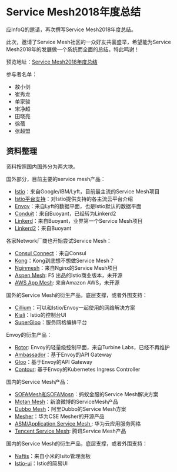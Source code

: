 # Service Mesh2018年度总结

应InfoQ的邀请，再次撰写Service Mesh2018年度总结。

此次，邀请了Service Mesh社区的一众好友共襄盛举，希望能为Service Mesh2018年的发展做一个系统而全面的总结。特此鸣谢！

预览地址：[Service Mesh2018年度总结](./summary.md)

参与者名单：

- 敖小剑
- 崔秀龙
- 单家骏
- 宋净超
- 田晓亮
- 徐蓓
- 张超盟

## 资料整理

资料按照国内国外分为两大块。

国外部分，目前主要的service mesh产品：

- [Istio](input/istio.md)：来自Google/IBM/Lyft，目前最主流的Service Mesh项目
- [Istio平台支持](input/istio-platform.md)：对Istio提供支持的各主流云平台介绍
- [Envoy](input/envoy.md)：来自Lyft的数据平面，也是Istio默认的数据平面
- [Conduit](input/conduit.md)：来自Buoyant，已经转为Linkerd2
- [Linkerd](input/linkerd.md)：来自Buoyant，业界第一个Service Mesh项目
- [Linkerd2](input/linkerd2.md)：来自Buoyant

各家Network厂商也开始尝试Service Mesh：

- [Consul Connect](input/consul.md)：来自Consul
- [Kong](input/kong.md)：Kong到底想不想做Service Mesh？
- [Nginmesh](input/nginmesh.md)：来自Nginx的Service Mesh项目
- [Aspen Mesh](input/aspenmesh.md): F5 出品的Istio商业版本，未开源
- [AWS App Mesh](input/aws.md): 来自Amazon AWS，未开源

国外的Service Mesh的衍生产品，底层支撑，或者外围支持：

- [Cillium](input/cillium.md)：可以和Istio/Envoy一起使用的网络解决方案
- [Kiali](input/kiali.md)：Istio的控制台UI
- [SuperGloo](input/supergloo.md)：服务网格编排平台

Envoy的衍生产品：

- [Rotor](input/rotor.md): Envoy的轻量级控制平面，来自Turbine Labs，已经不再维护
- [Ambassador](input/ambassador.md)：基于Envoy的API Gateway
- [Gloo](input/gloo.md)：基于Envoy的API Gateway
- [Contour](input/contour.md): 基于Envoy的Kubernetes Ingress Controller

国内的Service Mesh产品：

- [SOFAMesh和SOFAMosn](input/sofamesh.md)：蚂蚁金服的Service Mesh解决方案
- [Motan Mesh](input/motanmesh.md)：新浪微博的ServiceMesh产品
- [Dubbo Mesh](input/dubbomesh.md)：阿里Dubbo的Service Mesh方案
- [Mesher](input/mesher.md)：华为CSE Mesher的开源产品
- [ASM/Application Service Mesh ](input/asm.md): 华为云应用服务网格
- [Tencent Service Mesh](input/tencent.md): 腾讯Service Mesh产品

国内的Service Mesh的衍生产品，底层支撑，或者外围支持：

- [Naftis](input/naftis.md)：来自小米的Isito管理面板
- [Istio-ui](input/istio-ui.md)：Istio的简易UI

